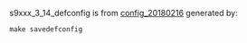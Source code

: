 s9xxx_3_14_defconfig is from [config_20180216](https://github.com/150balbes/Amlogic_s905-kernel/blob/f29b82a2598b69b52764a51876685a7a079a36c6/config_20180216)
generated by:

```
make savedefconfig
```


